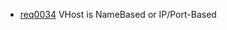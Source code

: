   * [req0034](https://github.com/DomainDrivenArchitecture/ddaRequirement/blob/master/en/requirements/req0034.md) VHost is NameBased or IP/Port-Based